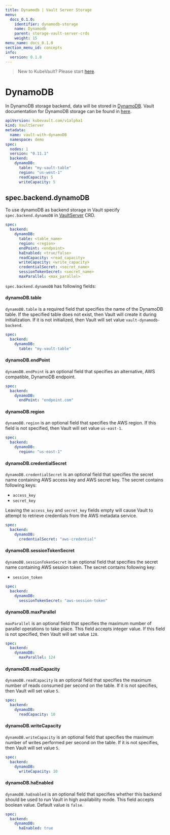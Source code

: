 ```yaml
---
title: Dynamodb | Vault Server Storage
menu:
  docs_0.1.0:
    identifier: dynamodb-storage
    name: Dynamodb
    parent: storage-vault-server-crds
    weight: 15
menu_name: docs_0.1.0
section_menu_id: concepts
info:
  version: 0.1.0
---
```


> New to KubeVault? Please start [here](/docs/0.1.0/concepts/README).

# DynamoDB

In DynamoDB storage backend, data will be stored in [DynamoDB](https://aws.amazon.com/dynamodb/). Vault documentation for DynamoDB storage can be found in [here](https://www.vaultproject.io/docs/configuration/storage/dynamodb.html).


```yaml
apiVersion: kubevault.com/v1alpha1
kind: VaultServer
metadata:
  name: vault-with-dynamoDB
  namespace: demo
spec:
  nodes: 1
  version: "0.11.1"
  backend:
    dynamoDB:
      table: "my-vault-table"
      region: "us-west-1"
      readCapacity: 5
      writeCapacity: 5
```

## spec.backend.dynamoDB

To use dynamoDB as backend storage in Vault specify `spec.backend.dynamoDB` in [VaultServer](/docs/0.1.0/concepts/vault-server-crds/vaultserver) CRD.

```yaml
spec:
  backend:
    dynamoDB:
      table: <table_name>
      region: <region>
      endPoint: <endpoint>
      haEnabled: <true/false>
      readCapacity: <read_capacity>
      writeCapacity: <write_capacity>
      credentialSecret: <secret_name>
      sessionTokenSecret: <secret_name>
      maxParallel: <max_parallel>
```

`spec.backend.dynamoDB` has following fields:

#### dynamoDB.table

`dynamoDB.table` is a required field that specifies the name of the DynamoDB table. If the specified table does not exist, then Vault will create it during initialization. If it is not initialized, then Vault will set value `vault-dynamodb-backend`.

```yaml
spec:
  backend:
    dynamoDB:
      table: "my-vault-table"
```

#### dynamoDB.endPoint

`dynamoDB.endPoint` is an optional field that specifies an alternative, AWS compatible, DynamoDB endpoint.

```yaml
spec:
  backend:
    dynamoDB:
      endPoint: "endpoint.com"
```

#### dynamoDB.region

`dynamoDB.region` is an optional field that specifies the AWS region. If this field is not specified, then Vault will set value `us-east-1`.

```yaml
spec:
  backend:
    dynamoDB:
      region: "us-east-1"
```

#### dynamoDB.credentialSecret

`dynamoDB.credentialSecret` is an optional field that specifies the secret name containing AWS access key and AWS secret key. The secret contains following keys:
  
- `access_key`
- `secret_key`

Leaving the `access_key` and `secret_key` fields empty will cause Vault to attempt to retrieve credentials from the AWS metadata service.

```yaml
spec:
  backend:
    dynamoDB:
      credentialSecret: "aws-credential"
```

#### dynamoDB.sessionTokenSecret

`dynamoDB.sessionTokenSecret` is an optional field that specifies the secret name containing AWS session token. The secret contains following key:
  
- `session_token`

```yaml
spec:
  backend:
    dynamoDB:
      sessionTokenSecret: "aws-session-token"
```

#### dynamoDB.maxParallel

`maxParallel` is an optional field that specifies the maximum number of parallel operations to take place. This field accepts integer value. If this field is not specified, then Vault will set value `128`.

```yaml
spec:
  backend:
    dynamoDB:
      maxParallel: 124
```

#### dynamoDB.readCapacity

`dynamoDB.readCapacity` is an optional field that specifies the maximum number of reads consumed per second on the table. If it is not specifies, then Vault will set value `5`.

```yaml
spec:
  backend:
    dynamoDB:
      readCapacity: 10
```

#### dynamoDB.writeCapacity

`dynamoDB.writeCapacity` is an optional field that specifies the maximum number of writes performed per second on the table. If it is not specifies, then Vault will set value `5`.

```yaml
spec:
  backend:
    dynamoDB:
      writeCapacity: 10
```

#### dynamoDB.haEnabled

`dynamoDB.haEnabled` is an optional field that specifies whether this backend should be used to run Vault in high availability mode. This field accepts boolean value. Default value is `false`.

```yaml
spec:
  backend:
    dynamoDB:
      haEnabled: true
```
